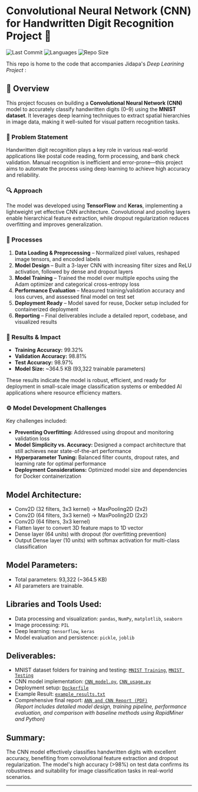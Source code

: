 # Convolutional Neural Network (CNN) for Handwritten Digit Recognition Project 🤖
![Last Commit](https://img.shields.io/github/last-commit/JPP-J/deep-_learning_project?style=flat-square)
![Languages](https://img.shields.io/github/languages/count/JPP-J/deep-_learning_project?style=flat-square)
![Repo Size](https://img.shields.io/github/repo-size/JPP-J/deep-_learning_project?style=flat-square)


This repo is home to the code that accompanies Jidapa's *Deep Learining Project* :

## 📌 Overview

This project focuses on building a **Convolutional Neural Network (CNN)** model to accurately classify handwritten digits (0–9) using the **MNIST dataset**. It leverages deep learning techniques to extract spatial hierarchies in image data, making it well-suited for visual pattern recognition tasks.

### 🧩 Problem Statement

Handwritten digit recognition plays a key role in various real-world applications like postal code reading, form processing, and bank check validation. Manual recognition is inefficient and error-prone—this project aims to automate the process using deep learning to achieve high accuracy and reliability.

### 🔍 Approach

The model was developed using **TensorFlow** and **Keras**, implementing a lightweight yet effective CNN architecture. Convolutional and pooling layers enable hierarchical feature extraction, while dropout regularization reduces overfitting and improves generalization.

### 🎢 Processes

1. **Data Loading & Preprocessing** – Normalized pixel values, reshaped image tensors, and encoded labels  
2. **Model Design** – Built a 3-layer CNN with increasing filter sizes and ReLU activation, followed by dense and dropout layers  
3. **Model Training** – Trained the model over multiple epochs using the Adam optimizer and categorical cross-entropy loss  
4. **Performance Evaluation** – Measured training/validation accuracy and loss curves, and assessed final model on test set  
5. **Deployment Ready** – Model saved for reuse, Docker setup included for containerized deployment  
6. **Reporting** – Final deliverables include a detailed report, codebase, and visualized results

### 🎯 Results & Impact

- **Training Accuracy:** 99.32%  
- **Validation Accuracy:** 98.81%  
- **Test Accuracy:** 98.97%  
- **Model Size:** ~364.5 KB (93,322 trainable parameters)  

These results indicate the model is robust, efficient, and ready for deployment in small-scale image classification systems or embedded AI applications where resource efficiency matters.

### ⚙️ Model Development Challenges

Key challenges included:

- **Preventing Overfitting:** Addressed using dropout and monitoring validation loss  
- **Model Simplicity vs. Accuracy:** Designed a compact architecture that still achieves near state-of-the-art performance  
- **Hyperparameter Tuning:** Balanced filter counts, dropout rates, and learning rate for optimal performance  
- **Deployment Considerations:** Optimized model size and dependencies for Docker containerization

## Model Architecture:
  - Conv2D (32 filters, 3x3 kernel) → MaxPooling2D (2x2)  
  - Conv2D (64 filters, 3x3 kernel) → MaxPooling2D (2x2)  
  - Conv2D (64 filters, 3x3 kernel)  
  - Flatten layer to convert 3D feature maps to 1D vector  
  - Dense layer (64 units) with dropout (for overfitting prevention)  
  - Output Dense layer (10 units) with softmax activation for multi-class classification


## **Model Parameters:**  
  - Total parameters: 93,322 (~364.5 KB)  
  - All parameters are trainable.

## **Libraries and Tools Used:**  
  - Data processing and visualization: `pandas`, `NumPy`, `matplotlib`, `seaborn`  
  - Image processing: `PIL`  
  - Deep learning: `tensorflow`, `keras`  
  - Model evaluation and persistence: `pickle`, `joblib`

## **Deliverables:**  
  - MNIST dataset folders for training and testing: [`MNIST Training`](data/MNIST%20-%20JPG%20-%20training), [`MNIST Testing`](data/MNIST%20-%20JPG%20-%20testing)  
  - CNN model implementation: [`CNN_model.py`](CNN_model.py), [`CNN_usage.py`](CNN_usage.py)  
  - Deployment setup: [`Dockerfile`](Dockerfile)
  - Example Result: [`example_results.txt`](example_results.txt)
  - Comprehensive final report: [`ANN and CNN Report (PDF)`](https://drive.google.com/file/d/1T1dkZxAcpdSUJ2gxWtfwASa8cqKCNaHt/view?usp=sharing)  
    *(Report includes detailed model design, training pipeline, performance evaluation, and comparison with baseline methods using RapidMiner and Python)*

## **Summary:**
  The CNN model effectively classifies handwritten digits with excellent accuracy, benefiting from convolutional feature extraction and dropout regularization. The model's high
  accuracy (>98%) on test data confirms its robustness and suitability for image classification tasks in real-world scenarios.

---
